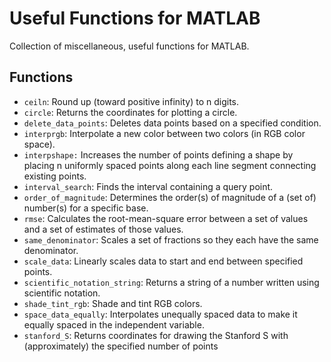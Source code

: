 # Useful Functions for MATLAB

Collection of miscellaneous, useful functions for MATLAB.


## Functions

   - `ceiln`: Round up (toward positive infinity) to n digits.
   - `circle`: Returns the coordinates for plotting a circle.
   - `delete_data_points`: Deletes data points based on a specified condition.
   - `interprgb`: Interpolate a new color between two colors (in RGB color space).
   - `interpshape:` Increases the number of points defining a shape by placing n uniformly spaced points along each line segment connecting existing points.
   - `interval_search`: Finds the interval containing a query point.
   - `order_of_magnitude`: Determines the order(s) of magnitude of a (set of) number(s) for a specific base.
   - `rmse`: Calculates the root-mean-square error between a set of values and a set of estimates of those values.
   - `same_denominator`: Scales a set of fractions so they each have the same denominator.
   - `scale_data`: Linearly scales data to start and end between specified points.
   - `scientific_notation_string`: Returns a string of a number written using scientific notation.
   - `shade_tint_rgb`: Shade and tint RGB colors.
   - `space_data_equally`: Interpolates unequally spaced data to make it equally spaced in the independent variable.
   - `stanford_S`: Returns coordinates for drawing the Stanford S with (approximately) the specified number of points